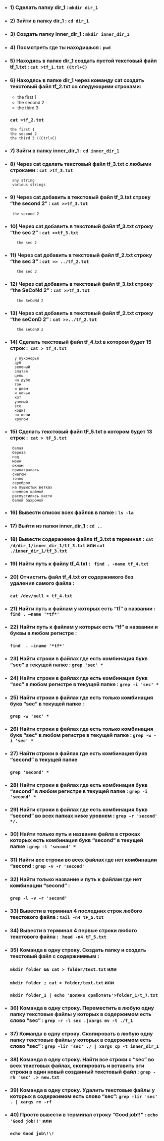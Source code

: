  - ### 1) Сделать папку dir_1 : `mkdir dir_1`
 - ### 2) Зайти в папку dir_1 : `cd dir_1`

 - ### 3) Создать папку inner_dir_1 : `mkdir inner_dir_1`
 - ### 4) Посмотреть где ты находишься : `pwd`
 - ### 5) Находясь в папке dir_1 создать пустой текстовый файл tf_1.txt : `cat >tf_1.txt (Ctrl+C)`
 - ### 6) Находясь в папке dir_1 через команду cat создать текстовый файл tf_2.txt  со следующими строками: 
   -  the first 1
   -  the second 2
   - the third 3:  
  
    ### `cat >tf_2.txt`

       the first 1
       the second 2
       the third 3 ((Ctrl+C) 


- ### 7) Зайти в папку inner_dir_1 : `cd inner_dir_1`

 - ### 8) Через cat сделать текстовый файл tf_3.txt  c любыми строками  : `cat >tf_3.txt`
        any string
        various strings
 

- ### 9) Через cat добавить в текстовый файл tf_3.txt строку “the second 2” : `cat >>tf_3.txt`
       the second 2


- ### 10)  Через cat добавить в текстовый файл tf_3.txt строку “the sec 2” : `cat >>tf_3.txt`
  
                                                           
         the sec 2
 

- ### 11)  Через cat добавить в текстовый файл tf_2.txt строку “the sec 3” :  `cat >> ../tf_2.txt`
         the sec 3
 
 - ### 12) Через cat добавить в текстовый файл tf_3.txt строку “the SeCoNd 2” : `cat >>tf_3.txt`
          the SeCoNd 2
 
- ### 13) Через cat добавить в текстовый файл tf_2.txt строку “the seConD 2” : `cat >>../tf_2.txt`
         the seConD 2
                                                                                                                                                   
 
 - ### 14)  Сделать текстовый файл tf_4.txt в котором будет 15 строк :` cat > tf_4.txt`
         у лукоморья
         дуб
         зеленый
         златая 
         цепь
         на дубе
         том
         и днем
         и ночью
         кот 
         ученый
         все 
         ходит
         по цепи
         кругом                     
                                      

  - ### 15) Сделать текстовый файл tF_5.txt в котором будет 13 строк :` cat > tF_5.txt` 
         белая 
         береза
         под
         моим 
         окном
         принакрылась
         снегом
         точно
         серебром
         на пушистых ветках
         снежною каймой
         распустились кисти
         белой бахромой

- ### 16)  Вывести список всех файлов в папке : `ls -la`
 - ### 17)  Выйти из папки inner_dir_1 : `cd ..`
 - ### 18)  Вывести содержимое файла tf_3.txt в терминал  : `cat /d/dir_1/inner_dir_1/tf_3.txt`  или  `cat ./inner_dir_1/tf_3.txt`
 
 
 - ### 19)  Найти путь к файлу tf_4.txt : ` find . -name tf_4.txt`
 - ### 20)  Отчистить файл tf_4.txt от содержимого без удаления самого файла : 
     ### `cat /dev/null > tf_4.txt`
 - ### 21) Найти путь к файлам у которых есть  “tf” в названии : `find . –name '*tf*'`
 
 - ### 22)  Найти путь к файлам у которых есть  “tf” в названии и буквы в любом регистре :  
   ### `find  . –iname '*tf*'`                               
- ### 23)  Найти строки в файлах где есть комбинация букв “sec” в текущей папке : `grep 'sec' *`
 
 - ### 24)  Найти строки в файлах где есть комбинация букв “sec” в любом регистре в текущей папке : `grep -i 'sec' *`
 
 - ### 25) Найти строки в файлах где есть только комбинация букв “sec” в текущей папке :
   ### `grep -w 'sec' *`
 
 - ### 26) Найти строки в файлах где есть только комбинация букв “sec” в любом регистре в текущей папке : `grep -w -i 'sec' *`
 
 - ### 27) Найти строки в файлах где есть комбинация букв “second” в текущей папке  
    ###   `grep 'second' *`
 
 - ### 28)  Найти строки в файлах где есть комбинация букв “second” в любом регистре в текущей папке : `grep -i 'second' *`
 
 - ### 29)  Найти строки в файлах где есть комбинация букв “second” во всех папках ниже уровнем : `grep -r 'second' */.`
 

- ### 30)  Найти только путь и название файла в строках которых есть комбинация букв “second” в текущей папке : `grep -l 'second' *`
 
 - ### 31)  Найти все строки во всех файлах где нет комбинации “second : `grep -v -r 'second'`
- ### 32) Найти только название и путь к файлам где нет комбинации “second” : 
  ### `grep -l -v -r 'second'`
 - ### 33)  Вывести в терминал 4 последних строк любого текстового файла : `tail -n4 tF_5.txt`
- ### 34)  Вывести в терминал 4 первые строки любого текстового файла : ` head -n4 tF_5.txt`
 - ### 35) Команда в одну строку. Создать папку и создать текстовый файл с содержиммым :
   ### `mkdir folder && cat > folder/text.txt` или 
   ### `mkdir folder ; cat > folder/text.txt` или
   ### `mkdir folder_1 | echo 'должно сработать'>folder_1/t_7.txt`

- ### 36)  Команда в одну строку. Переместить в любую одну папку текстовые файлы у которых в содержимом есть слово “sec” : `grep -r -l sec .|xargs mv -t ./f_1`
- ### 37) Команда в одну строку. Скопировать в любую одну папку текстовые файлы у которых в содержимом есть слово “sec” : `grep -lir 'sec' ./ | xargs cp -t inner_dir_1`
- ### 38) Команда в одну строку. Найти все строки c “sec” во всех текстовых файлах, скопировать и вставить эти строки в один новый созданный текстовый файл : `grep -rh 'sec' .> new.txt`
- ### 39) Команда в одну строку. Удалить текстовые файлы у которых в содержимом есть слово “sec”: `grep -lir 'sec' . | xargs rm -rf`
- ### 40) Просто вывести в терминал строку “Good job!!” : `echo 'Good job!!'` или 
  ### `echo Good job\!\!`